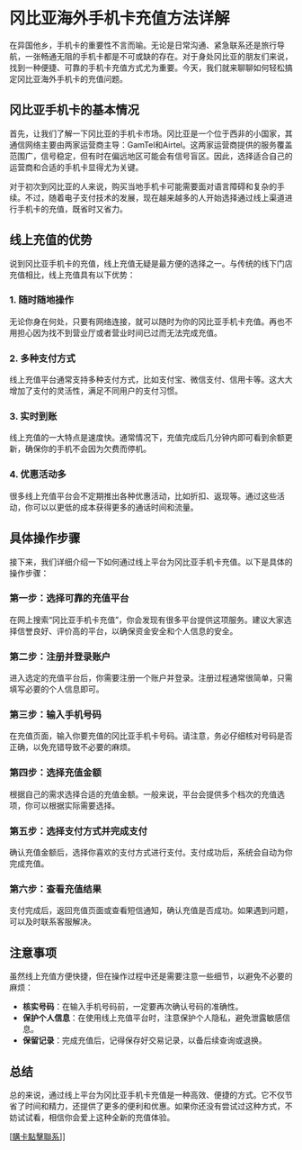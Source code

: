 # 冈比亚海外手机卡充值方法详解

在异国他乡，手机卡的重要性不言而喻。无论是日常沟通、紧急联系还是旅行导航，一张畅通无阻的手机卡都是不可或缺的存在。对于身处冈比亚的朋友们来说，找到一种便捷、可靠的手机卡充值方式尤为重要。今天，我们就来聊聊如何轻松搞定冈比亚海外手机卡的充值问题。

## 冈比亚手机卡的基本情况

首先，让我们了解一下冈比亚的手机卡市场。冈比亚是一个位于西非的小国家，其通信网络主要由两家运营商主导：GamTel和Airtel。这两家运营商提供的服务覆盖范围广，信号稳定，但有时在偏远地区可能会有信号盲区。因此，选择适合自己的运营商和合适的手机卡显得尤为关键。

对于初次到冈比亚的人来说，购买当地手机卡可能需要面对语言障碍和复杂的手续。不过，随着电子支付技术的发展，现在越来越多的人开始选择通过线上渠道进行手机卡的充值，既省时又省力。

## 线上充值的优势

说到冈比亚手机卡的充值，线上充值无疑是最方便的选择之一。与传统的线下门店充值相比，线上充值具有以下优势：

### 1. **随时随地操作**
无论你身在何处，只要有网络连接，就可以随时为你的冈比亚手机卡充值。再也不用担心因为找不到营业厅或者营业时间已过而无法完成充值。

### 2. **多种支付方式**
线上充值平台通常支持多种支付方式，比如支付宝、微信支付、信用卡等。这大大增加了支付的灵活性，满足不同用户的支付习惯。

### 3. **实时到账**
线上充值的一大特点是速度快。通常情况下，充值完成后几分钟内即可看到余额更新，确保你的手机不会因为欠费而停机。

### 4. **优惠活动多**
很多线上充值平台会不定期推出各种优惠活动，比如折扣、返现等。通过这些活动，你可以以更低的成本获得更多的通话时间和流量。

## 具体操作步骤

接下来，我们详细介绍一下如何通过线上平台为冈比亚手机卡充值。以下是具体的操作步骤：

### 第一步：选择可靠的充值平台
在网上搜索“冈比亚手机卡充值”，你会发现有很多平台提供这项服务。建议大家选择信誉良好、评价高的平台，以确保资金安全和个人信息的安全。

### 第二步：注册并登录账户
进入选定的充值平台后，你需要注册一个账户并登录。注册过程通常很简单，只需填写必要的个人信息即可。

### 第三步：输入手机号码
在充值页面，输入你要充值的冈比亚手机卡号码。请注意，务必仔细核对号码是否正确，以免充错导致不必要的麻烦。

### 第四步：选择充值金额
根据自己的需求选择合适的充值金额。一般来说，平台会提供多个档次的充值选项，你可以根据实际需要选择。

### 第五步：选择支付方式并完成支付
确认充值金额后，选择你喜欢的支付方式进行支付。支付成功后，系统会自动为你完成充值。

### 第六步：查看充值结果
支付完成后，返回充值页面或查看短信通知，确认充值是否成功。如果遇到问题，可以及时联系客服解决。

## 注意事项

虽然线上充值方便快捷，但在操作过程中还是需要注意一些细节，以避免不必要的麻烦：

- **核实号码**：在输入手机号码前，一定要再次确认号码的准确性。
- **保护个人信息**：在使用线上充值平台时，注意保护个人隐私，避免泄露敏感信息。
- **保留记录**：完成充值后，记得保存好交易记录，以备后续查询或退换。

## 总结

总的来说，通过线上平台为冈比亚手机卡充值是一种高效、便捷的方式。它不仅节省了时间和精力，还提供了更多的便利和优惠。如果你还没有尝试过这种方式，不妨试试看，相信你会爱上这种全新的充值体验。

[[購卡點擊聯系](https://t.me/s/esim1088)]]